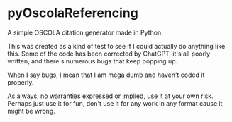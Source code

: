 # pyOscolaReferencing
A simple OSCOLA citation generator made in Python.

This was created as a kind of test to see if I could actually do anything like this. Some of the code has been corrected by ChatGPT, it's all poorly written, and there's numerous bugs that keep popping up.

When I say bugs, I mean that I am mega dumb and haven't coded it properly.

As always, no warranties expressed or implied, use it at your own risk. Perhaps just use it for fun, don't use it for any work in any format cause it might be wrong.
